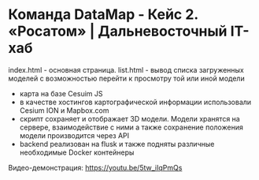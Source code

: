 # Команда DataMap - Кейс 2. «Росатом» | Дальневосточный IT-хаб

index.html - основная страница.
list.html - вывод списка загруженных моделей с возможностью перейти к просмотру той или иной модели
  - карта на базе Cesuim JS
  - в качестве хостингов картографической информации использовали Cesium ION и Mapbox.com
  - скрипт сохраняет и отображает 3D модели. Модели хранятся на сервере, взаимодействие с ними а также сохранение положения модели производится через API
  - backend реализован на flusk и также подняты различные необходимые Docker контейнеры
  
  Видео-демонстрация: https://youtu.be/5tw_iIqPmQs
